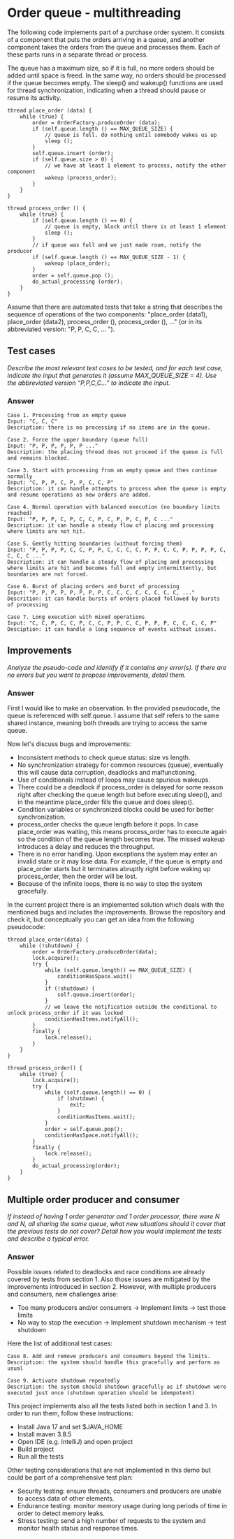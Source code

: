 # Order queue - multithreading
<p>The following code implements part of a purchase order system. It consists of a component that
puts the orders arriving in a queue, and another component takes the orders from the queue
and processes them. Each of these parts runs in a separate thread or process.</p>

<p>The queue has a maximum size, so if it is full, no more orders should be added until space is
freed. In the same way, no orders should be processed if the queue becomes empty. The
sleep() and wakeup() functions are used for thread synchronization, indicating when a thread
should pause or resume its activity.</p>

```
thread place_order (data) {
    while (true) {
        order = OrderFactory.produceOrder (data);
        if (self.queue.length () == MAX_QUEUE_SIZE) {
            // queue is full. do nothing until somebody wakes us up
            sleep ();
        }
        self.queue.insert (order);
        if (self.queue.size > 0) {
            // we have at least 1 element to process, notify the other component
            wakeup (process_order);
        }
    }
}

thread process_order () {
    while (true) {
        if (self.queue.length () == 0) {
            // queue is empty, block until there is at least 1 element
            sleep ();
        } 
        // if queue was full and we just made room, notify the producer
        if (self.queue.length () == MAX_QUEUE_SIZE - 1) {
            wakeup (place_order);
        }
        order = self.queue.pop ();
        do_actual_processing (order);
    }
}
```

<p>Assume that there are automated tests that take a string that describes the sequence of
operations of the two components: "place_order (data1), place_order (data2), process_order (), 
process_order (), ..." (or in its abbreviated version: "P, P, C, C, ... ").</p>

## Test cases
<p><i>Describe the most relevant test cases to be tested, and for each test case, indicate the input
that generates it (assume MAX_QUEUE_SIZE = 4). Use the abbreviated version “P,P,C,C…” to indicate the input.</i></p>

### Answer

```
Case 1. Processing from an empty queue
Input: "C, C, C"
Description: there is no processing if no items are in the queue.

Case 2. Force the upper boundary (queue full)
Input: "P, P, P, P, P, P ..."
Description: the placing thread does not proceed if the queue is full and remains blocked.

Case 3. Start with processing from an empty queue and then continue normally
Input: "C, P, P, C, P, P, C, C, P"
Description: it can handle attempts to process when the queue is empty and resume operations as new orders are added.

Case 4. Normal operation with balanced execution (no boundary limits reached)
Input: "P, P, P, C, P, C, C, P, C, P, P, C, P, C ..."
Description: it can handle a steady flow of placing and processing where limits are not hit.

Case 5. Gently hitting boundaries (without forcing them)
Input: "P, P, P, P, C, C, P, P, C, C, C, C, P, P, C, C, P, P, P, P, C, C, C, C ..."
Description: it can handle a steady flow of placing and processing where limits are hit and becomes full and empty intermittently, but boundaries are not forced.

Case 6. Burst of placing orders and burst of processing
Input: "P, P, P, P, P, P, P, P, C, C, C, C, C, C, C, C, ..."
Descrition: it can handle bursts of orders placed followed by bursts of processing

Case 7. Long execution with mixed operations
Input: "C, C, P, C, C, P, C, C, P, P, C, C, P, P, P, C, C, C, C, P"
Desciption: it can handle a long sequence of events without issues.

```

## Improvements
<p><i>Analyze the pseudo-code and identify if it contains any error(s). If there are no errors but
you want to propose improvements, detail them.</i></p>

### Answer

<p>First I would like to make an observation. In the provided pseudocode, the queue is referenced with
self.queue. I assume that self refers to the same shared instance, meaning both threads are trying to access the same queue.</p>

<p>Now let's discuss bugs and improvements:</p>
<ul>
<li>Inconsistent methods to check queue status: size vs length.</li>
<li>No synchronization strategy for common resources (queue), eventually this will cause data corruption, deadlocks and malfunctioning.</li>
<li>Use of conditionals instead of loops may cause spurious wakeups.</li>
<li>There could be a deadlock if process_order is delayed for some reason right after checking the queue length but before
executing sleep(), and in the meantime place_order fills the queue and does sleep().</li>
<li>Condition variables or synchronized blocks could be used for better synchronization.</li>
<li>process_order checks the queue length before it pops. In case place_order was waiting, this means process_order has to execute again
so the condition of the queue length becomes true. The missed wakeup introduces a delay and reduces the throughput.</li>
<li>There is no error handling. Upon exceptions the system may enter an invalid state or it may lose data. For example, if the queue 
is empty and place_order starts but it terminates abruptly right before waking up process_order, then the order will be lost.</li>
<li>Because of the infinite loops, there is no way to stop the system gracefully.</li>
</ul>
<p>In the current project there is an implemented solution which deals with the mentioned bugs and includes the improvements. 
Browse the repository and check it, but conceptually you can get an idea from the following pseudocode:</p>

```
thread place_order(data) {
    while (!shutdown) {
        order = OrderFactory.produceOrder(data);
        lock.acquire();
        try {
            while (self.queue.length() == MAX_QUEUE_SIZE) {
                conditionHasSpace.wait()
            }
            if (!shutdown) {
                self.queue.insert(order);
            }
            // we leave the notification outside the conditional to unlock process_order if it was locked
            conditionHasItems.notifyAll();  
        }
        finally {
            lock.release();
        }
    }
}

thread process_order() {
    while (true) {
        lock.acquire();
        try {
            while (self.queue.length() == 0) {
                if (shutdown) {
                    exit;
                }
                conditionHasItems.wait();
            }
            order = self.queue.pop();
            conditionHasSpace.notifyAll();
        }
        finally {
            lock.release();
        }
        do_actual_processing(order);
    }
}
```

## Multiple order producer and consumer
<p><i>If instead of having 1 order generator and 1 order processor, there were N and N, all sharing
the same queue, what new situations should it cover that the previous tests do not cover? 
Detail how you would implement the tests and describe a typical error.</i></p>

### Answer
<p>Possible issues related to deadlocks and race conditions are already covered by tests from section 1. 
Also those issues are mitigated by the improvements introduced in section 2.
However, with multiple producers and consumers, new challenges arise:</p>
<ul>
<li>Too many producers and/or consumers -> Implement limits -> test those limits</li>
<li>No way to stop the execution -> Implement shutdown mechanism -> test shutdown</li>
</ul>

<p>Here the list of additional test cases:</p>

```
Case 8. Add and remove producers and consumers beyond the limits.
Description: the system should handle this gracefully and perform as usual 

Case 9. Activate shutdowm repeatedly
Description: the system should shutdown gracefully as if shutdown were executed just once (shutdown operation should be idempotent)
```
<p>This project implements also all the tests listed both in section 1 and 3. In order to run them, follow these instructions:</p>
<ul>
<li>Install Java 17 and set $JAVA_HOME</li>
<li>Install maven 3.8.5</li>
<li>Open IDE (e.g. IntelliJ) and open project</li>
<li>Build project</li>
<li>Run all the tests</li>
</ul>

<p>Other testing considerations that are not implemented in this demo but could be part of a comprehensive test plan:</p>
<ul>
<li>Security testing: ensure threads, consumers and producers are unable to access data of other elements.</li>
<li>Endurance testing: monitor memory usage during long periods of time in order to detect memory leaks.</li>
<li>Stress testing: send a high number of requests to the system and monitor health status and response times.</li>
</ul>

